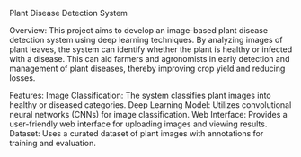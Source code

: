 Plant Disease Detection System

Overview:
This project aims to develop an image-based plant disease detection system using deep learning techniques. By analyzing images of plant leaves, the system can identify whether the plant is healthy or infected with a disease. This can aid farmers and agronomists in early detection and management of plant diseases, thereby improving crop yield and reducing losses.

Features:
Image Classification: The system classifies plant images into healthy or diseased categories.
Deep Learning Model: Utilizes convolutional neural networks (CNNs) for image classification.
Web Interface: Provides a user-friendly web interface for uploading images and viewing results.
Dataset: Uses a curated dataset of plant images with annotations for training and evaluation.
